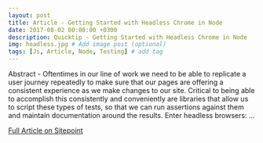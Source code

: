 ```yaml
---
layout: post
title: Article - Getting Started with Headless Chrome in Node
date: 2017-08-02 00:00:00 +0300
description: Quicktip - Getting Started with Headless Chrome in Node
img: headless.jpg # Add image post (optional)
tags: [Js, Article, Node, Testing] # add tag
---
```

Abstract - Oftentimes in our line of work we need to be able to replicate a user journey repeatedly to make sure that our pages are offering a consistent experience as we make changes to our site. Critical to being able to accomplish this consistently and conveniently are libraries that allow us to script these types of tests, so that we can run assertions against them and maintain documentation around the results. Enter headless browsers: ...

[Full Article on Sitepoint](https://www.sitepoint.com/headless-chrome-node-js/)
